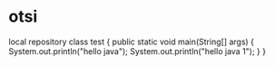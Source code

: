 # otsi
local repository
class test
{
  public static void main(String[] args)
  {
  System.out.println("hello java");
  System.out.println("hello java 1");
  }
 }
